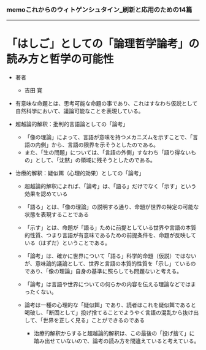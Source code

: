 ### memoこれからのウィトゲンシュタイン_刷新と応用のための14篇

--------

# 「はしご」としての「論理哲学論考」の読み方と哲学の可能性

- 著者
    - 吉田 寛
    
- 有意味な命題とは、思考可能な命題の事であり、これはすなわち仮説として自然科学において、議論可能なことを表現している。

- 超越論的解釈：批判的言語論としての「論考」
    - 「像の理論」によって、言語が意味を持つメカニズムを示すことで、「言語の内側」から、言語の限界を示そうとしたのである。
    - また、「生の問題」については、「言語の外側」すなわち「語り得ないもの」として、「沈黙」の領域に残そうとしたのである。
    
- 治療的解釈：疑似餌（心理的効果）としての「論考」
    - 超越論的解釈によれば、「論考」は、「語る」だけでなく「示す」という効果を認めている
    - 「語る」とは、「像の理論」の説明する通り、命題が世界の特定の可能な状態を表現することである
    - 「示す」とは、命題が「語る」ために前提としている世界や言語の本質的性質、つまり言語が有意味であるための前提条件を、命題が反映している（はずだ）ということである。
    - 「論考」は、確かに世界について「語る」科学的命題（仮説）ではないが、意味論的議論として、世界と言語の本質的性質を「示し」ているのであり、「像の理論」自身の基準に照らしても問題ないと考える。
    
    - 「論考」は言語や世界についての何らかの内容を伝える理論などではまったくない。
    - 論考は一種の心理的な「疑似餌」であり、読者はこれを疑似餌であると喝破し、「断固として」投げ捨てることでようやく言語の混乱から抜け出して、「世界を正しく見る」ことができるのである
        - 治療的解釈からすると超越論的解釈は、この最後の「投げ捨て」に踏み出せていないので、論考の読み方を間違えていると考えている。
